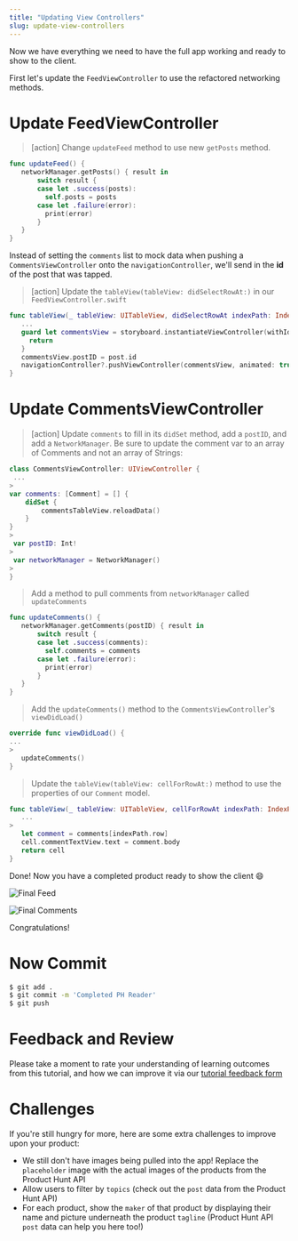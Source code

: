 ```yaml
---
title: "Updating View Controllers"
slug: update-view-controllers
---
```


Now we have everything we need to have the full app working and ready to show to the client.

First let's update the `FeedViewController` to use the refactored networking methods.

# Update FeedViewController

> [action]
> Change `updateFeed` method to use new `getPosts` method.
>
```swift
func updateFeed() {
   networkManager.getPosts() { result in
       switch result {
       case let .success(posts):
         self.posts = posts
       case let .failure(error):
         print(error)
       }
   }
}
```

Instead of setting the `comments` list to mock data when pushing a `CommentsViewController` onto the `navigationController`, we'll send in the **id** of the post that was tapped.

> [action]
> Update the `tableView(tableView: didSelectRowAt:)` in our `FeedViewController.swift`
>
```swift
func tableView(_ tableView: UITableView, didSelectRowAt indexPath: IndexPath) {
   ...
   guard let commentsView = storyboard.instantiateViewController(withIdentifier: "commentsView") as? CommentsViewController else {
     return
   }
   commentsView.postID = post.id
   navigationController?.pushViewController(commentsView, animated: true)
}
```

# Update CommentsViewController

> [action]
> Update `comments` to fill in its `didSet` method, add a `postID`, and add a `NetworkManager`. Be sure to update the comment var to an array of Comments and not an array of Strings:
>
```swift
class CommentsViewController: UIViewController {
 ...
>
var comments: [Comment] = [] {
    didSet {
        commentsTableView.reloadData()
    }
}
>
 var postID: Int!
>
 var networkManager = NetworkManager()
>
}
```
>
> Add a method to pull comments from `networkManager` called `updateComments`
>
```swift
func updateComments() {
   networkManager.getComments(postID) { result in
       switch result {
       case let .success(comments):
         self.comments = comments
       case let .failure(error):
         print(error)
       }
   }
}
```
>
> Add the `updateComments()` method to the `CommentsViewController`'s `viewDidLoad()`
>
```swift
override func viewDidLoad() {
...
>
   updateComments()
}
```
>
> Update the `tableView(tableView: cellForRowAt:)` method to use the properties of our `Comment` model.
>
```swift
func tableView(_ tableView: UITableView, cellForRowAt indexPath: IndexPath) -> UITableViewCell {
   ...
>
   let comment = comments[indexPath.row]
   cell.commentTextView.text = comment.body
   return cell
}
```

Done! Now you have a completed product ready to show the client 😄

![Final Feed](assets/final-product.png)

![Final Comments](assets/final-comments.png)

Congratulations!

# Now Commit

```bash
$ git add .
$ git commit -m 'Completed PH Reader'
$ git push
```

# Feedback and Review

Please take a moment to rate your understanding of learning outcomes from this tutorial, and how we can improve it via our [tutorial feedback form](https://goo.gl/forms/Lf2pJt1sjfJZF8VZ2)

# Challenges

If you're still hungry for more, here are some extra challenges to improve upon your product:

- We still don't have images being pulled into the app! Replace the `placeholder` image with the actual images of the products from the Product Hunt API
- Allow users to filter by `topics` (check out the `post` data from the Product Hunt API)
- For each product, show the `maker` of that product by displaying their name and picture underneath the product `tagline` (Product Hunt API `post` data can help you here too!)
